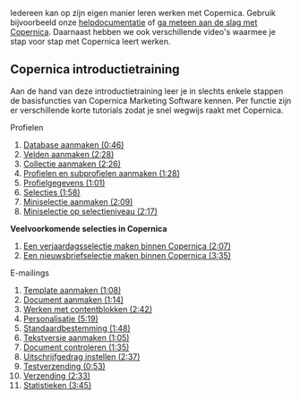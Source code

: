 Iedereen kan op zijn eigen manier leren werken met Copernica. Gebruik
bijvoorbeeld onze
[helpdocumentatie](http://www.copernica.com/nl/ondersteuning/helpdocumentatie)
of [ga meteen aan de slag met
Copernica](http://www.copernica.com/nl/copernica-proberen). Daarnaast
hebben we ook verschillende video's waarmee je stap voor stap met
Copernica leert werken.

Copernica introductietraining
-----------------------------

Aan de hand van deze introductietraining leer je in slechts enkele
stappen de basisfuncties van Copernica Marketing Software kennen. Per
functie zijn er verschillende korte tutorials zodat je snel wegwijs
raakt met Copernica.

Profielen

1.  [Database aanmaken
    (0:46)](http://www.copernica.com/nl/ondersteuning/videos/profielen-database-aanmaken)
2.  [Velden aanmaken
    (2:28)](http://www.copernica.com/nl/ondersteuning/videos/profielen-velden-aanmaken)
3.  [Collectie aanmaken
    (2:26)](http://www.copernica.com/nl/ondersteuning/videos/profielen-collectie-aanmaken)
4.  [Profielen en subprofielen aanmaken
    (1:28)](http://www.copernica.com/nl/ondersteuning/videos/profielen-profielen-en-subprofielen-aanmaken)
5.  [Profielgegevens
    (1:01)](http://www.copernica.com/nl/ondersteuning/videos/profielen-profielgegevens)
6.  [Selecties
    (1:58)](http://www.copernica.com/nl/ondersteuning/videos/profielen-selecties)
7.  [Miniselectie aanmaken
    (2:09)](http://www.copernica.com/nl/ondersteuning/videos/profielen-miniselectie-aanmaken)
8.  [Miniselectie op selectieniveau
    (2:17)](http://www.copernica.com/nl/ondersteuning/videos/profielen-miniselectie-op-selectieniveau)

**Veelvoorkomende selecties in Copernica**

1.  [Een verjaardagsselectie maken binnen Copernica
    (2:07)](http://www.copernica.com/nl/ondersteuning/een-verjaardagselectie-maken)
2.  [Een nieuwsbriefselectie maken binnen Copernica
    (3:35)](http://www.copernica.com/nl/ondersteuning/nieuwsbrief-selectie-maken)

E-mailings

1.  [Template aanmaken
    (1:08)](http://www.copernica.com/nl/ondersteuning/videos/e-mailings-template-aanmaken)
2.  [Document aanmaken
    (1:14)](http://www.copernica.com/nl/ondersteuning/videos/e-mailings-document-aanmaken)
3.  [Werken met contentblokken
    (2:42)](http://www.copernica.com/nl/ondersteuning/videos/e-mailings-werken-met-contentblokken)
4.  [Personalisatie
    (5:19)](http://www.copernica.com/nl/ondersteuning/videos/e-mailings-personalisatie)
5.  [Standaardbestemming
    (1:48)](http://www.copernica.com/nl/ondersteuning/videos/e-mailings-standaardbestemming)
6.  [Tekstversie aanmaken
    (1:05)](http://www.copernica.com/nl/ondersteuning/videos/e-mailings-tekstversie-aanmaken)
7.  [Document controleren
    (1:35)](http://www.copernica.com/nl/ondersteuning/videos/e-mailings-document-controleren)
8.  [Uitschrijfgedrag instellen
    (2:37)](http://www.copernica.com/nl/ondersteuning/videos/e-mailings-uitschrijfgedrag-instellen)
9.  [Testverzending
    (0:53)](http://www.copernica.com/nl/ondersteuning/videos/e-mailings-testverzending)
10. [Verzending
    (2:33)](http://www.copernica.com/nl/ondersteuning/videos/e-mailings-verzending)
11. [Statistieken
    (3:45)](http://www.copernica.com/nl/ondersteuning/videos/e-mailings-statistieken)

